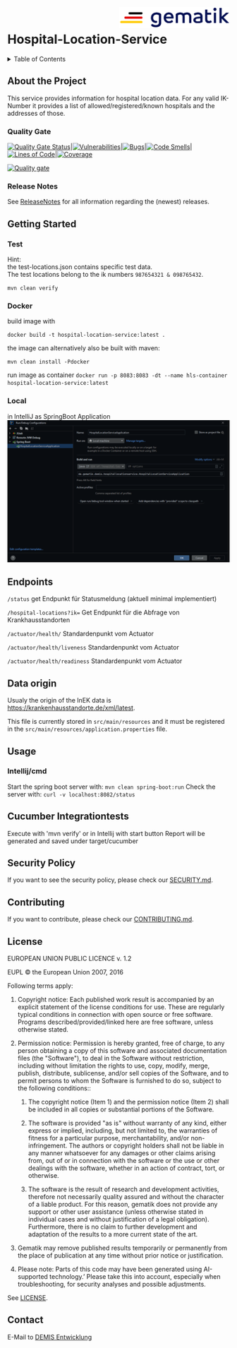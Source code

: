<img align="right" width="250" height="47" src="media/Gematik_Logo_Flag.png"/> <br/>

# Hospital-Location-Service

<details>
  <summary>Table of Contents</summary>
  <ol>
    <li>
      <a href="#about-the-project">About The Project</a>
       <ul>
        <li><a href="#quality-gate">Quality Gate</a></li>
        <li><a href="#release-notes">Release Notes</a></li>
      </ul>
	</li>
    <li>
      <a href="#getting-started">Getting Started</a>
      <ul>
        <li><a href="#test">Test</a></li>
        <li><a href="#docker">Docker</a></li>
        <li><a href="#local">Local</a></li>
      </ul>
    </li>
    <li><a href="#endpoints">Endpoints</a></li>
    <li><a href="#data-origin">Data origin</a></li>
    <li><a href="#usage">Usage</a></li>
    <li><a href="#cucumber-integrationtests">Cucumber Integrationtests</a></li>
    <li><a href="#security-policy">Security Policy</a></li>
    <li><a href="#contributing">Contributing</a></li>
    <li><a href="#license">License</a></li>
    <li><a href="#contact">Contact</a></li>
  </ol>
</details>

## About the Project

This service provides information for hospital location data. For any valid IK-Number it provides a list of allowed/registered/known hospitals and the addresses of those.

### Quality Gate
[![Quality Gate Status](https://sonar.prod.ccs.gematik.solutions/api/project_badges/measure?project=de.gematik.demis%3Ahospital-location-service&metric=alert_status&token=a0e957b0913694adb1395cafd1a1183f561e8eb5)](https://sonar.prod.ccs.gematik.solutions/dashboard?id=de.gematik.demis%3Ahospital-location-service)|[![Vulnerabilities](https://sonar.prod.ccs.gematik.solutions/api/project_badges/measure?project=de.gematik.demis%3Ahospital-location-service&metric=vulnerabilities&token=a0e957b0913694adb1395cafd1a1183f561e8eb5)](https://sonar.prod.ccs.gematik.solutions/dashboard?id=de.gematik.demis%3Ahospital-location-service)|[![Bugs](https://sonar.prod.ccs.gematik.solutions/api/project_badges/measure?project=de.gematik.demis%3Ahospital-location-service&metric=bugs&token=a0e957b0913694adb1395cafd1a1183f561e8eb5)](https://sonar.prod.ccs.gematik.solutions/dashboard?id=de.gematik.demis%3Ahospital-location-service)|[![Code Smells](https://sonar.prod.ccs.gematik.solutions/api/project_badges/measure?project=de.gematik.demis%3Ahospital-location-service&metric=code_smells&token=a0e957b0913694adb1395cafd1a1183f561e8eb5)](https://sonar.prod.ccs.gematik.solutions/dashboard?id=de.gematik.demis%3Ahospital-location-service)|[![Lines of Code](https://sonar.prod.ccs.gematik.solutions/api/project_badges/measure?project=de.gematik.demis%3Ahospital-location-service&metric=ncloc&token=a0e957b0913694adb1395cafd1a1183f561e8eb5)](https://sonar.prod.ccs.gematik.solutions/dashboard?id=de.gematik.demis%3Ahospital-location-service)|[![Coverage](https://sonar.prod.ccs.gematik.solutions/api/project_badges/measure?project=de.gematik.demis%3Ahospital-location-service&metric=coverage&token=a0e957b0913694adb1395cafd1a1183f561e8eb5)](https://sonar.prod.ccs.gematik.solutions/dashboard?id=de.gematik.demis%3Ahospital-location-service)

[![Quality gate](https://sonar.prod.ccs.gematik.solutions/api/project_badges/quality_gate?project=de.gematik.demis%3Ahospital-location-service&token=a0e957b0913694adb1395cafd1a1183f561e8eb5)](https://sonar.prod.ccs.gematik.solutions/dashboard?id=de.gematik.demis%3Ahospital-location-service)

### Release Notes

See [ReleaseNotes](ReleaseNotes.md) for all information regarding the (newest) releases.


## Getting Started

### Test
Hint:  
the test-locations.json contains specific test data.  
The test locations belong to the ik numbers `987654321 & 098765432`.  
```
mvn clean verify
```

### Docker

build image with

```docker 
docker build -t hospital-location-service:latest .
```
the image can alternatively also be built with maven:
```docker
mvn clean install -Pdocker
```

run image as container `docker run -p 8083:8083 -dt --name hls-container hospital-location-service:latest`

### Local
in IntelliJ as SpringBoot Application
![image](media/SpringBootApplicationHLS.png)

## Endpoints

`/status` get Endpunkt für Statusmeldung (aktuell minimal implementiert)

`/hospital-locations?ik=` Get Endpunkt für die Abfrage von Krankhausstandorten

`/actuator/health/` Standardenpunkt vom Actuator

`/actuator/health/liveness` Standardenpunkt vom Actuator

`/actuator/health/readiness` Standardenpunkt vom Actuator


## Data origin

Usualy the origin of the InEK data is <https://krankenhausstandorte.de/xml/latest>.

This file is currently stored in `src/main/resources` and it must be registered in the `src/main/resources/application.properties` file.

## Usage

### Intellij/cmd

Start the spring boot server with: `mvn clean spring-boot:run`
Check the server with: `curl -v localhost:8082/status`

## Cucumber Integrationtests
Execute with 'mvn verify' or in Intellij with start button
Report will be generated and saved under target/cucumber

## Security Policy

If you want to see the security policy, please check our [SECURITY.md](.github/SECURITY.md).

## Contributing

If you want to contribute, please check our [CONTRIBUTING.md](.github/CONTRIBUTING.md).

## License
EUROPEAN UNION PUBLIC LICENCE v. 1.2

EUPL © the European Union 2007, 2016

Following terms apply:

1. Copyright notice: Each published work result is accompanied by an explicit statement of the license conditions for use. These are regularly typical conditions in connection with open source or free software. Programs described/provided/linked here are free software, unless otherwise stated.

2. Permission notice: Permission is hereby granted, free of charge, to any person obtaining a copy of this software and associated documentation files (the "Software"), to deal in the Software without restriction, including without limitation the rights to use, copy, modify, merge, publish, distribute, sublicense, and/or sell copies of the Software, and to permit persons to whom the Software is furnished to do so, subject to the following conditions::

    1. The copyright notice (Item 1) and the permission notice (Item 2) shall be included in all copies or substantial portions of the Software.

    2. The software is provided "as is" without warranty of any kind, either express or implied, including, but not limited to, the warranties of fitness for a particular purpose, merchantability, and/or non-infringement. The authors or copyright holders shall not be liable in any manner whatsoever for any damages or other claims arising from, out of or in connection with the software or the use or other dealings with the software, whether in an action of contract, tort, or otherwise.

    3. The software is the result of research and development activities, therefore not necessarily quality assured and without the character of a liable product. For this reason, gematik does not provide any support or other user assistance (unless otherwise stated in individual cases and without justification of a legal obligation). Furthermore, there is no claim to further development and adaptation of the results to a more current state of the art.

3. Gematik may remove published results temporarily or permanently from the place of publication at any time without prior notice or justification.

4. Please note: Parts of this code may have been generated using AI-supported technology.’ Please take this into account, especially when troubleshooting, for security analyses and possible adjustments.

See [LICENSE](LICENSE.md).

## Contact

E-Mail to [DEMIS Entwicklung](mailto:demis-entwicklung@gematik.de?subject=[GitHub]%20Hospital-Location-Service)